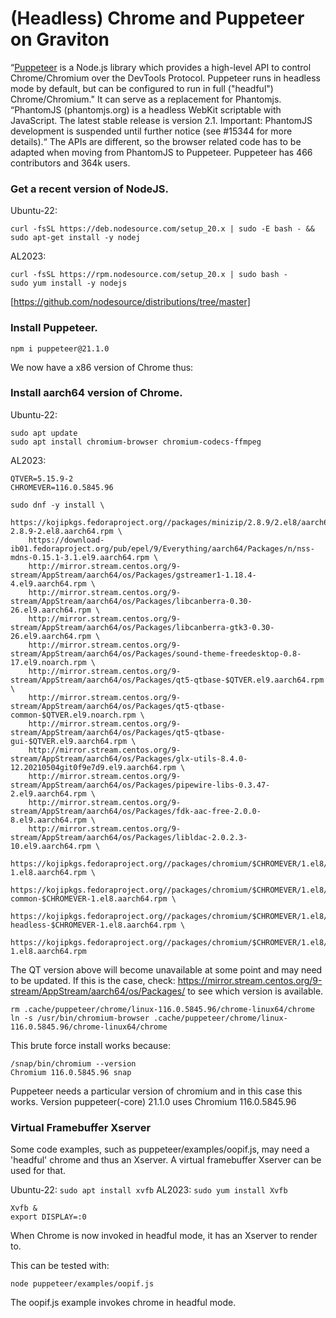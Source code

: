 # (Headless) Chrome and Puppeteer on Graviton

“[Puppeteer](https://pptr.dev/) is a Node.js library which provides a high-level API to control Chrome/Chromium over the DevTools Protocol. 
Puppeteer runs in headless mode by default, but can be configured to run in full ("headful") Chrome/Chromium."
It can serve as a replacement for  Phantomjs.
“PhantomJS (phantomjs.org) is a headless WebKit scriptable with JavaScript. The latest stable release is version 2.1.
Important: PhantomJS development is suspended until further notice (see #15344 for more details).“
The APIs are different, so the browser related code has to be adapted when moving from PhantomJS to Puppeteer.
Puppeteer has 466 contributors and 364k users.

### Get a recent version of NodeJS.

Ubuntu-22:
```
curl -fsSL https://deb.nodesource.com/setup_20.x | sudo -E bash - && sudo apt-get install -y nodej
```
AL2023:
```
curl -fsSL https://rpm.nodesource.com/setup_20.x | sudo bash -
sudo yum install -y nodejs
```
[https://github.com/nodesource/distributions/tree/master]

### Install Puppeteer.
```
npm i puppeteer@21.1.0
```
We now have a x86 version of Chrome thus:

### Install aarch64 version of Chrome.

Ubuntu-22:
```
sudo apt update
sudo apt install chromium-browser chromium-codecs-ffmpeg
```
AL2023:
```
QTVER=5.15.9-2
CHROMEVER=116.0.5845.96

sudo dnf -y install \
    https://kojipkgs.fedoraproject.org//packages/minizip/2.8.9/2.el8/aarch64/minizip-2.8.9-2.el8.aarch64.rpm \
    https://download-ib01.fedoraproject.org/pub/epel/9/Everything/aarch64/Packages/n/nss-mdns-0.15.1-3.1.el9.aarch64.rpm \
    http://mirror.stream.centos.org/9-stream/AppStream/aarch64/os/Packages/gstreamer1-1.18.4-4.el9.aarch64.rpm \
    http://mirror.stream.centos.org/9-stream/AppStream/aarch64/os/Packages/libcanberra-0.30-26.el9.aarch64.rpm \
    http://mirror.stream.centos.org/9-stream/AppStream/aarch64/os/Packages/libcanberra-gtk3-0.30-26.el9.aarch64.rpm \
    http://mirror.stream.centos.org/9-stream/AppStream/aarch64/os/Packages/sound-theme-freedesktop-0.8-17.el9.noarch.rpm \
    http://mirror.stream.centos.org/9-stream/AppStream/aarch64/os/Packages/qt5-qtbase-$QTVER.el9.aarch64.rpm \
    http://mirror.stream.centos.org/9-stream/AppStream/aarch64/os/Packages/qt5-qtbase-common-$QTVER.el9.noarch.rpm \
    http://mirror.stream.centos.org/9-stream/AppStream/aarch64/os/Packages/qt5-qtbase-gui-$QTVER.el9.aarch64.rpm \
    http://mirror.stream.centos.org/9-stream/AppStream/aarch64/os/Packages/glx-utils-8.4.0-12.20210504git0f9e7d9.el9.aarch64.rpm \
    http://mirror.stream.centos.org/9-stream/AppStream/aarch64/os/Packages/pipewire-libs-0.3.47-2.el9.aarch64.rpm \
    http://mirror.stream.centos.org/9-stream/AppStream/aarch64/os/Packages/fdk-aac-free-2.0.0-8.el9.aarch64.rpm \
    http://mirror.stream.centos.org/9-stream/AppStream/aarch64/os/Packages/libldac-2.0.2.3-10.el9.aarch64.rpm \
    https://kojipkgs.fedoraproject.org//packages/chromium/$CHROMEVER/1.el8/aarch64/chromium-$CHROMEVER-1.el8.aarch64.rpm \
    https://kojipkgs.fedoraproject.org//packages/chromium/$CHROMEVER/1.el8/aarch64/chromium-common-$CHROMEVER-1.el8.aarch64.rpm \
    https://kojipkgs.fedoraproject.org//packages/chromium/$CHROMEVER/1.el8/aarch64/chromium-headless-$CHROMEVER-1.el8.aarch64.rpm \
    https://kojipkgs.fedoraproject.org//packages/chromium/$CHROMEVER/1.el8/aarch64/chromedriver-$CHROMEVER-1.el8.aarch64.rpm
```
The QT version above will become unavailable at some point and may need to be updated.
If this is the case, check: https://mirror.stream.centos.org/9-stream/AppStream/aarch64/os/Packages/ to see which version is available.
```
rm .cache/puppeteer/chrome/linux-116.0.5845.96/chrome-linux64/chrome
ln -s /usr/bin/chromium-browser .cache/puppeteer/chrome/linux-116.0.5845.96/chrome-linux64/chrome
```
This brute force install works because:
```
/snap/bin/chromium --version
Chromium 116.0.5845.96 snap
```
Puppeteer needs a particular version of chromium and in this case this works.
Version puppeteer(-core) 21.1.0 uses Chromium 116.0.5845.96

### Virtual Framebuffer Xserver

Some code examples, such as puppeteer/examples/oopif.js, may need a 'headful' chrome and thus an Xserver.
A virtual framebuffer Xserver can be used for that.

Ubuntu-22: ```sudo apt install xvfb```
AL2023: ```sudo yum install Xvfb```
```
Xvfb &
export DISPLAY=:0
```
When Chrome is now invoked in headful mode, it has an Xserver to render to.

This can be tested with:
```
node puppeteer/examples/oopif.js
```
The oopif.js example invokes chrome in headful mode.


